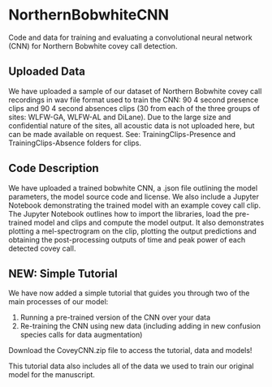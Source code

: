 # NorthernBobwhiteCNN
Code and data for training and evaluating a convolutional neural network (CNN) for Northern Bobwhite covey call detection.

## Uploaded Data
We have uploaded a sample of our dataset of Northern Bobwhite covey call recordings in wav file format used to train the CNN: 90 4 second presence clips and 90 4 second absences clips (30 from each of the three groups of sites: WLFW-GA, WLFW-AL and DiLane). Due to the large size and confidential nature of the sites, all acoustic data is not uploaded here, but can be made available on request. See: TrainingClips-Presence and TrainingClips-Absence folders for clips.

## Code Description
We have uploaded a trained bobwhite CNN, a .json file outlining the model parameters, the model source code and license. We also include a Jupyter Notebook demonstrating the trained model with an example covey call clip. The Jupyter Notebook outlines how to import the libraries, load the pre-trained model and clips and compute the model output. It also demonstrates plotting a mel-spectrogram on the clip, plotting the output predictions and obtaining the post-processing outputs of time and peak power of each detected covey call.

## NEW: Simple Tutorial
We have now added a simple tutorial that guides you through two of the main processes of our model:
  1) Running a pre-trained version of the CNN over your data
  2) Re-training the CNN using new data (including adding in new confusion species calls for data augmentation)
  
Download the CoveyCNN.zip file to access the tutorial, data and models!

This tutorial data also includes all of the data we used to train our original model for the manuscript.
